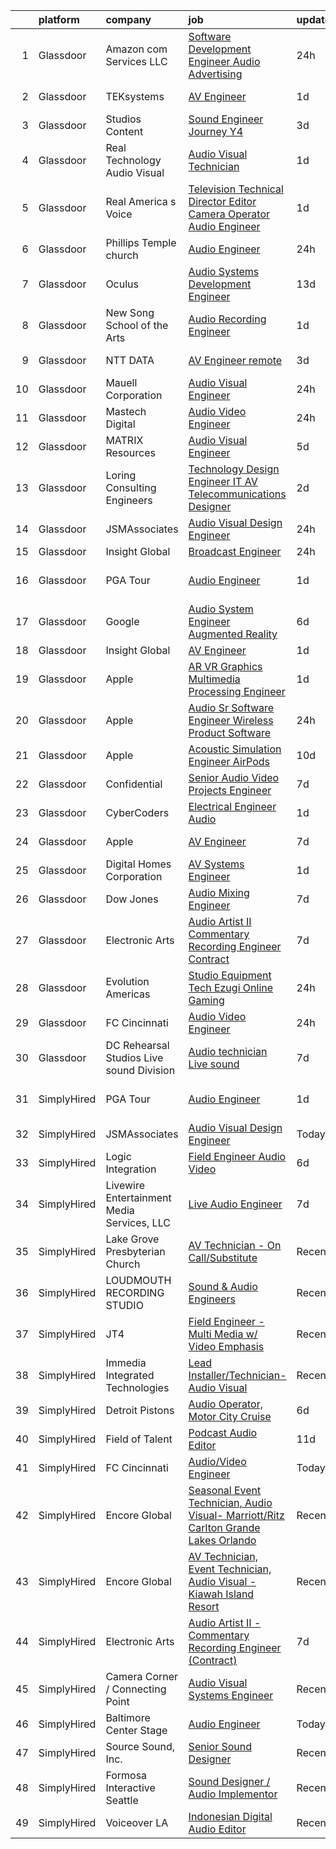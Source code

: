 

|    | platform    | company                                    | job                                                                                                                                                                                                                                                                                                                                                                                                                                                                                                                                                                                                                                                                                                                                                                                                                                                                                                                                                                                                                                                                                                                                                                                                                                                                                                                                                                                                                                                                                  | update_time   | location              |
|---:|:------------|:-------------------------------------------|:-------------------------------------------------------------------------------------------------------------------------------------------------------------------------------------------------------------------------------------------------------------------------------------------------------------------------------------------------------------------------------------------------------------------------------------------------------------------------------------------------------------------------------------------------------------------------------------------------------------------------------------------------------------------------------------------------------------------------------------------------------------------------------------------------------------------------------------------------------------------------------------------------------------------------------------------------------------------------------------------------------------------------------------------------------------------------------------------------------------------------------------------------------------------------------------------------------------------------------------------------------------------------------------------------------------------------------------------------------------------------------------------------------------------------------------------------------------------------------------|:--------------|:----------------------|
|  1 | Glassdoor   | Amazon com Services LLC                    | [Software Development Engineer  Audio Advertising](https://www.glassdoor.com/partner/jobListing.htm?pos=127&ao=1136043&s=58&guid=0000018382f2788299396fac8c2ce4a2&src=GD_JOB_AD&t=SR&vt=w&cs=1_a5cda56b&cb=1664349272564&jobListingId=1008164536961&jrtk=3-0-1ge1f4u5kma5i801-1ge1f4u6e2dh5000-eaa63756ba066261-)                                                                                                                                                                                                                                                                                                                                                                                                                                                                                                                                                                                                                                                                                                                                                                                                                                                                                                                                                                                                                                                                                                                                                                    | 24h           | Austin, TX            |
|  2 | Glassdoor   | TEKsystems                                 | [AV Engineer](https://www.glassdoor.com/partner/jobListing.htm?pos=117&ao=1110586&s=58&guid=0000018382f2788299396fac8c2ce4a2&src=GD_JOB_AD&t=SR&vt=w&cs=1_8a5ae90a&cb=1664349272563&jobListingId=1008162218384&cpc=F41FEAB56D215062&jrtk=3-0-1ge1f4u5kma5i801-1ge1f4u6e2dh5000-b0b3abe78d56f0a1--6NYlbfkN0AuKz8EBO1xHDEL7V2YF9xF3dC_I9B9i-Zw2Jh8clPMK3KTieKealHQKAGLCoX8auvlfenQPeyIcjyqjLoK4ulmGjyDRZGpAXCek_lO_ksIwlDrNucnyg7d8lYQ-nYjghjW-5wexPEtcKqYj6M0Zk6DGeOp6HrBeWZJCfZo1RXNOLaiEUui2mjAna_Za939MV9NArb8VO3QfZp5isJnvltHRvQKLmL9bJGjpIv2dC5NADTknYbOkNah2pQBst3Wqqv7f-5ayaAi9aqiXGncnE_-UvQ3H2cGNK5IVihRvYt6eXi9UUVPllvdKjyHZArGxnYKOF37mcyjTSfHuxUhj2uJsju3IiR9MSASkWmCmcaiK5M1P4b1xqywAsEuqc9aeuRWd7awg0u4cDkAXRDop3L-p6t3l-IWjhnX_ID1_ffvSu-2EntfdUzw6p5fegQUPeoDty074N8MbdmXTVnSEyDHLCvF7ODVToseoHzQEne6iNt8TN_EZkxQ4qmic-xmK1oSt1ZpTt8BN0g0KPyoCtupEFvn03xf2s1cLtJrHQd-JtPv1aO1zH7Ij0ED40G-zhCX2uddNn14I4EslCkkLXCM7N_50s2OFKPbvOauFz70bdKLVbOdq6fAA57EtOgaW714c94OltsW9o5bet1rS1zryGCMMKrl464Uc1eT6n-UANftaVYEu3AM6VgYVp7_IeV1BXSU8KixandH2qBVgZkPJ972EU7mkfvKd51pfhUXnzqXvocpr8s2K1JIOBmFl9ipNtQrHQBcuMhSovYrtNgoIn29AcfqY-VUdClVz1Ctr9HGsFO6YluvajpX6B1VLXREGbeW2hyidETwFAVo-ddyvPabyYexfu1hnRN0r1ZlONZmsrrG7rIRLHxyC3Y5bkOZakKIRgMyIiDNxPV_7t6QFHW0obxJq3nA2FK8OvywCg%3D%3D)                                                                                                                                                                                        | 1d            | Bentonville, AR       |
|  3 | Glassdoor   | Studios Content                            | [Sound Engineer   Journey Y4](https://www.glassdoor.com/partner/jobListing.htm?pos=130&ao=1136043&s=58&guid=0000018382f2788299396fac8c2ce4a2&src=GD_JOB_AD&t=SR&vt=w&cs=1_bc229d20&cb=1664349272564&jobListingId=1008159733508&jrtk=3-0-1ge1f4u5kma5i801-1ge1f4u6e2dh5000-5009102bb7921f77-)                                                                                                                                                                                                                                                                                                                                                                                                                                                                                                                                                                                                                                                                                                                                                                                                                                                                                                                                                                                                                                                                                                                                                                                         | 3d            | Los Angeles, CA       |
|  4 | Glassdoor   | Real Technology Audio Visual               | [Audio Visual Technician](https://www.glassdoor.com/partner/jobListing.htm?pos=113&ao=1110586&s=58&guid=0000018382f2788299396fac8c2ce4a2&src=GD_JOB_AD&t=SR&vt=w&ea=1&cs=1_07099c8c&cb=1664349272563&jobListingId=1008164304043&cpc=FAE5E775D180B2FB&jrtk=3-0-1ge1f4u5kma5i801-1ge1f4u6e2dh5000-6fad6f2d9681b8c7--6NYlbfkN0BjST63HO_cL36i96nGEPqUOT3HZ6k04roLRJ2IkY2Op8kgXwqFmx2bXveKJrcrEjlboi4tH0NyXyFFgVZB3hOmFME8ceiRTs_3tcCsWuXsKP_GQJ7asrii99U7qscqVM_BxaJcJQJUPq3mE-StRxPXM1gO8JyhfgguPQo0yfNqWYfFfBW4Rxwtgg7MFmJj30stTrcNCdFLS95luYQ3u4V5l7flZ7yL-m2tdtt7KPmQDdbxtJqthKCejcVE0rKqo9R5DKjPGOI4dPHiZGEzlSVJCH7tu-_8eeEJnqRSTgrhOLMwY9qXkxZue_ArjPXG1Q3waIqBmVccnCPdg9kXXumF_z0zNvDH4qP7rdyW_csDBol6jhioS7hQwnUFfyb4123QmhNFnl27Q0jwqaZ0Ojld_IgB5Y5XMhbzzlk_Zmx-b-zatrIHxV7jOFXuFgfNoHb7ptf_xYco3bXhHlXgD-F7ilFwpmh-8T0tFnwPzKlgqjfK5g77x9MPfPzKTcyScwuNblk-FWd0Aw%3D%3D)                                                                                                                                                                                                                                                                                                                                                                                                                                                                                                                                                                                                       | 1d            | Silver Spring, MD     |
|  5 | Glassdoor   | Real America s Voice                       | [Television Technical Director Editor Camera Operator Audio Engineer](https://www.glassdoor.com/partner/jobListing.htm?pos=110&ao=1110586&s=58&guid=0000018382f2788299396fac8c2ce4a2&src=GD_JOB_AD&t=SR&vt=w&ea=1&cs=1_e8fc4205&cb=1664349272563&jobListingId=1008163301921&cpc=FF950A86FEA5DF54&jrtk=3-0-1ge1f4u5kma5i801-1ge1f4u6e2dh5000-2d67305c0403577b--6NYlbfkN0DzaDHVbxJ-LJZej0v9fk4K-FwNocoxjQ_zxp68kPBvcqyzjXk4zrV-v9tYrqsElTeqUOY-990VvDAV1-bML0_Pw7dXvzHfu5b0jvc5WMF3P0ONOXRP_xFzPzAF0_LSUwNaeyzq-Z0VCymnouc2nIxoc5uAAQwv_p_5l6mwhhAI-OMLDgD3J5HMwSazyyIJ1mBDEy2fRAXsErbaKPG2_8WNivMfttyDQPsXFlonbFtwWkwLYDrsLnkdxAn_4WV77RZjrR183GmDQyRonkgZ84Jo0KwnFRyJgoWjhJdlIkU5Ye8HxFNVx90-Mj4lb7eS4kz3v9Ict8lg9DE1k3ob60fr2Y9_1T28O0awdAmlvcrjYVsVhUGnl6Z0uGjwmSMNJaHOli9kbAwdC6nLbzMEgzTrYoHTb5Tp37t9QNacoYtzjv--wbqLuq0dO1xt-AO7hrBT5BEtqaUBeg4t4IDcdu_qjsFgt8ETMxoQMKZFRBxAvkpooGcTqm-FSpNo2YrKfWG9o-oTK19cNEc05pxyUSKdlc7hI5Piog7jAoC4qpdNs2h3Hq3igcyFIT0fZjygmPr25zlVxoAUHw%3D%3D)                                                                                                                                                                                                                                                                                                                                                                                                                                                                                           | 1d            | Washington, DC        |
|  6 | Glassdoor   | Phillips Temple church                     | [Audio Engineer](https://www.glassdoor.com/partner/jobListing.htm?pos=104&ao=1110586&s=58&guid=0000018382f2788299396fac8c2ce4a2&src=GD_JOB_AD&t=SR&vt=w&ea=1&cs=1_5bc3c52c&cb=1664349272562&jobListingId=1008166724022&cpc=A0032DE20586B9BD&jrtk=3-0-1ge1f4u5kma5i801-1ge1f4u6e2dh5000-c03c9e0dd4b3b68e--6NYlbfkN0CO3DEfAY9A68AIVwcxeRGvQUfeLcLgbZIyCfLEHxv2SRUguGQXX01tJS5qZkPjEfCnqPxXBXmg2ofUI3uVvcvz0dGp9f8dVGkLt_yw23EaBWuVBDVmjWfwqFJ2qXrB6C5Sz58JmsFJ1pRK808ZHGnZXFjxhtu7kNJuNW-RyFXqp279u9XGwLOyQDrxqzbY2hCf6RBAtnLnVMtTwqObLgoe4VDMdxn6WJuHWOTGxDMe7Sk8V-gbNt4X7cDR1fFzMCfR1AChFrjm4EykgCMQfkRFHfDL52mOdSijG6u6AJRsUnrqiptFHr-phLYKcBwIig5KPPVGm_F_uzCUZJdb3XL_rZrc9zYbRFcfOjrWwAsXR5QA5Ylw7Tzr4jHmVXGF18YMwjV49ZGSebh-DFfDeY90eZ5QfsWbEWabHjkGI0YeyQv_Onk7KcHcRoUdnxFqktZW_N6oQnBndmncCbMliAX7LHwA8JziaNqo2ZMVVfkbjIM3WY8nDWDKVdX7S_VGoO4m6nCI9l0NZg%3D%3D)                                                                                                                                                                                                                                                                                                                                                                                                                                                                                                                                                                                                                | 24h           | Los Angeles, CA       |
|  7 | Glassdoor   | Oculus                                     | [Audio Systems Development Engineer](https://www.glassdoor.com/partner/jobListing.htm?pos=114&ao=1110586&s=58&guid=0000018382f2788299396fac8c2ce4a2&src=GD_JOB_AD&t=SR&vt=w&cs=1_617a9bf0&cb=1664349272563&jobListingId=1008139825650&cpc=5EFBB0462F9C6B7A&jrtk=3-0-1ge1f4u5kma5i801-1ge1f4u6e2dh5000-81c7c01d1ed9796a--6NYlbfkN0DYl4UJW4r1Vl7FEn6T9F-rD9lpC-0oMJVSiWjK_MGUd8e8cHXcpv6KPyjLHZEfqkU7D16wTQNzEVk4wG6XI9FAQyK5JkhJ2ERt5J6bqJI1UJM9RVHe6sJeBvvI02Fm7Y6TP1maoxtnNctsGXYfreZYmK9z-xOomguon396Im93PrYQAhqM4RnyF-ypzymJNdJV44ajtTslJNdNl-Vn5M2N8LWDcnGT9V_SMyOxgGhGfCdXyH7K_r1vee0Q8itHFQbo59wu-NV4rdWy4Te644CqsfQLHUsKiLrPFV2-Zm1VY8d9TPtP33wbg1AWbR39-n6cUUJiIVrugBFgSDb9BvUSkqNAWVFI0FkXh3onyyg2VbL3CzTmHuyEnDMkg2LfNkVWjSRd-VkkQLjZkbCXDIlNB6S66ZQzlj0F1JWPUIhYo8plpF0yEKCBYJv_VPwcLxkCaWCreYXw16d_0TyhohY0NHTAGwxUqD7n5c4i022HbsPfFeEDJXTqmZBgdfH_s0Ud91oupocn3vBSxjgUuTUIBG9PKlDj0LlVsfdpMZxweG6FC6DXU5n2wMlZZemA_XyHMiIDUDllqifM8N8R_ead8O-kYboZcmT3wy7MKurJJFnjltPIrttWma50Km6lv-Q8K96yzBW2OyNoLOj55utAWkB32t_G84xrVVDRJA4ti1XWkKOrBQVYTSn6DTIXyMG081TS4ekTC_C7X2rB8jA9j6H8nfI97oqSbiPxE8KhIEaFAm7oLE-KfPCBkGLs8XSWyIvbfutZqI6pGimlX0S4FRfvPiNvnfHVCBMuBkwVv5Yq1TA4uU_dxrgKT_BrwKnRszBQwnORXq3iL7YAcDkMzA-FHriLeeOGCzjDrkDi4l3y_lnfGasQHUmfq9rz-CUV0yjgLMFiA8Sh1N2yQjY-gdeKi5QLRCdZIwcl3s1oGL2_ZkDI9Sj4eMeGjUg04mS3C0snlGGwqxsczwgLYu5MKMsvGd6xmBhnb4_xAXdBZufNNzHyMBOcttK0aM58CoJeQttWuZyry-EDd4fqsmkW0ALQvJGVm4eaz-jCKnym90t4-P38fahI8p5JTje4wk4TnugPsb9xZA%3D%3D) | 13d           | Redmond, WA           |
|  8 | Glassdoor   | New Song School of the Arts                | [Audio Recording Engineer](https://www.glassdoor.com/partner/jobListing.htm?pos=123&ao=1136043&s=58&guid=0000018382f2788299396fac8c2ce4a2&src=GD_JOB_AD&t=SR&vt=w&ea=1&cs=1_020f4ac8&cb=1664349272564&jobListingId=1008162951940&jrtk=3-0-1ge1f4u5kma5i801-1ge1f4u6e2dh5000-749b2f2d781b048f-)                                                                                                                                                                                                                                                                                                                                                                                                                                                                                                                                                                                                                                                                                                                                                                                                                                                                                                                                                                                                                                                                                                                                                                                       | 1d            | Argyle, TX            |
|  9 | Glassdoor   | NTT DATA                                   | [AV Engineer  remote ](https://www.glassdoor.com/partner/jobListing.htm?pos=112&ao=1110586&s=58&guid=0000018382f2788299396fac8c2ce4a2&src=GD_JOB_AD&t=SR&vt=w&ea=1&cs=1_2b988452&cb=1664349272563&jobListingId=1008160143540&cpc=F4EED0218A761C36&jrtk=3-0-1ge1f4u5kma5i801-1ge1f4u6e2dh5000-85cc0fc0cb94a1ec--6NYlbfkN0DS5B6hYMvOegcHE98QLkTbjopye3yCAShDnYuFrYweB6mdkq3i97uJDztuDvCDwkhEFDYo3L4h5ADci063SLIuMZqUsAQMByQIyY4WsvaP3VHIfhTk54qkzVoFsU93UZZuiJOicI_z6DnDAegQECa6_ejLHkvk2r1U_nk6LbubJhRrbfusgg-xj2NS6K_qggqrhzluZXv1NbkyyAK6qGXLQhfth0q7aPO22wlXOo3z9yj_AUO8jof34V2ThoGYK6KG2BrxuWKjYBoT3NlHOx5R1C6CFc9VIl-qcKhEfB1V56eR90Po8uDcSDS0fNJEF3x7WySHUbYcEngICOwgTxCxbFcQ20so2De8p4B3KoZRjjsJg2kawb0vSK1RAE0QRALaSlqtvirWJZBTXczptngP3nIjYtMaVkk3QCTsahRsR-toTZlvzee072J0Cpfh8WPyYBIADQ8-t3u4q90p7M2aQlFXMZxe4c9QDM7I6-NmwtgD4eK6GSiI3o2jH7qsObVpHmixEHto5Kle6kysXJuQfioFukoBMq7B3odY3unD7tSUhoHzpDQj)                                                                                                                                                                                                                                                                                                                                                                                                                                                                                                                                                                      | 3d            | Pittsburgh, PA        |
| 10 | Glassdoor   | Mauell Corporation                         | [Audio Visual Engineer](https://www.glassdoor.com/partner/jobListing.htm?pos=102&ao=1110586&s=58&guid=0000018382f2788299396fac8c2ce4a2&src=GD_JOB_AD&t=SR&vt=w&ea=1&cs=1_400f1438&cb=1664349272561&jobListingId=1008165060715&cpc=8507CEB59E1C6AFB&jrtk=3-0-1ge1f4u5kma5i801-1ge1f4u6e2dh5000-ff12a6c9c8d532ec--6NYlbfkN0BxL-aBx2Ey5rgHb1m1PVePkAYmnkA-MmhK4OLhS9OlQSyvDjZOMY6ptNA4kzIDWbf0ztDAHvkk5rlagpbbpDA4j9Bq5-C3cRtBVxIj76aYNU7QR42Fo3BIQ19PLRrdpiGUVPrpS_PPyl8qC6BwpAmw24Xuu2NzVINcUwNA2OB6HvjUKef1N3RVNofUgUb7J2_bqTj7L2nz4v8ncQBQf8AtGCHLj6uQQmwVN6PNJ5vyZ9zTrogvEkiZIveUMXlmpBmg9cGLM2HefWyN35mLzPh3Af6v4uzJMrBEJ4dryN-HHYVgTocatBotk1s57iJud37U0PxhidGkot3a2zle8dkuEyMDmjndd0Z4hMBgqFnfisgf4AAayYSqeKjZUh53qlZHV0zGaPJeH1LH2_TnxM3N4iGtJ12AFWPABoBtY3IAKVbeNGmSWcGNTXcc3n0XdFkHVXwP58BmDSQKxDwD87J1Ae8DrjeWujLXwQlmqngX9rB_rIDxHtq9hniRceEYD0EFTbXFpAXEdg%3D%3D)                                                                                                                                                                                                                                                                                                                                                                                                                                                                                                                                                                                                         | 24h           | Remote                |
| 11 | Glassdoor   | Mastech Digital                            | [Audio Video Engineer](https://www.glassdoor.com/partner/jobListing.htm?pos=129&ao=1136043&s=58&guid=0000018382f2788299396fac8c2ce4a2&src=GD_JOB_AD&t=SR&vt=w&ea=1&cs=1_433721b0&cb=1664349272564&jobListingId=1008165151321&jrtk=3-0-1ge1f4u5kma5i801-1ge1f4u6e2dh5000-8b86e64e270f56f1-)                                                                                                                                                                                                                                                                                                                                                                                                                                                                                                                                                                                                                                                                                                                                                                                                                                                                                                                                                                                                                                                                                                                                                                                           | 24h           | Richardson, TX        |
| 12 | Glassdoor   | MATRIX Resources                           | [Audio Visual Engineer](https://www.glassdoor.com/partner/jobListing.htm?pos=120&ao=1110586&s=58&guid=0000018382f2788299396fac8c2ce4a2&src=GD_JOB_AD&t=SR&vt=w&ea=1&cs=1_3182cb12&cb=1664349272564&jobListingId=1008157376856&cpc=AC285F3A3ECA6BB0&jrtk=3-0-1ge1f4u5kma5i801-1ge1f4u6e2dh5000-c1eaffa31e782d7a--6NYlbfkN0De5ppvndiyxA0pMSLQzOe_j9Mra0KF_8EhxTxOKXtZIfhM20E97mGJJkld1Jz77JHz41E6FURbX-Fgbevr96Id7mh2HKTIO0zaTGVPuAEFpEg9j2E5JWZyJjcFjj_Kxt4QPvPIf_VcLRwR4SoyKDdeilQYFmwWLiCEULWYhIC4nWY7p0Ho5khWoEEuI5Qg_SAsySDU75LiupahkJuZJEcuDtfSs5SX9XAipPXS8gdt8YSjg0Q0w7dj_FrPvt4_MYYOjmL8XxYiNdt6W0WQukuw9i_c1j5fGYo1Zc24qx-hhQMVBubqwDzX3MtD96tObE1qgMtY8pO0GETBltV4pFXZrZw5CDs2W8MakvTajEl6Xq9DO-jveUnmRM4-Ft1ROtmGHzFKb5nCjjlUtqwLy1ymH1Zv8h0UzpX395qr1vCEFlS2HG9V4aobhXEQcTq7uhqn6pMt_FGUdGFLavrumX1AYxpt0aE7a2JHvMZCGi2ZoWgsQM5jmO5WqyXREuHJ54qGN5NWE4xF5g2uXJEc7Pb1UYcHNnb_RDaun1QlMn-6WQ%3D%3D)                                                                                                                                                                                                                                                                                                                                                                                                                                                                                                                                                                         | 5d            | Richardson, TX        |
| 13 | Glassdoor   | Loring Consulting Engineers                | [Technology Design Engineer  IT AV Telecommunications Designer ](https://www.glassdoor.com/partner/jobListing.htm?pos=111&ao=1110586&s=58&guid=0000018382f2788299396fac8c2ce4a2&src=GD_JOB_AD&t=SR&vt=w&ea=1&cs=1_d4f69478&cb=1664349272563&jobListingId=1008161391006&cpc=67D5E609A3B8C355&jrtk=3-0-1ge1f4u5kma5i801-1ge1f4u6e2dh5000-43cf1bad8ebd88aa--6NYlbfkN0BfmJfKd115MwGrR3SC6OYj0ww9-Zvqgfav0NwlGdZHHIimZXvXo8SeGTChTP2fRmjUFzR1iinzZqHsYUOkwEOeJ22hq7W4lQk6rrjQFEXG7m_HZyKNmgs4G6x5IoH9Sk5IV1utvQ96FwQjErNG2JE5UjBwrq-WwBFxvYuOPJ9WmUGXq34HstzWzWbwQQSzo9bOzeeGHafAiBnUV4ahIRYo_AHlBhdhxaFnUp0o3DMebsXDFMVeuGwDnKpwGJIeGWS99_xNKrMDrmhPg8SeMMhtvEQHKca5a6J1CtQ0Ib1SjzJdsTbj1LmpCcA7Zn7ytSrvAhrrkq4lbH8cYRiBCubV78Q_fboO1YzykEwEjg2TvzvRPKdHaHZvfvFOtbf4mdBrADqSB-7BURhLBSVnCstkwYc4Di4yDxYQRpXZK8cfmQUoOemROY511wKscI3DN3hBBL3PybF3sNS2WTvS4eVpYKuwlODfjeHMabZ8BCbXO3w-DlAorZndw5gitsIWWeYYS56Lz9sjIyf0HXBvIVle)                                                                                                                                                                                                                                                                                                                                                                                                                                                                                                                                                            | 2d            | New York, NY          |
| 14 | Glassdoor   | JSMAssociates                              | [Audio Visual Design Engineer](https://www.glassdoor.com/partner/jobListing.htm?pos=103&ao=1110586&s=58&guid=0000018382f2788299396fac8c2ce4a2&src=GD_JOB_AD&t=SR&vt=w&ea=1&cs=1_91c52d1b&cb=1664349272562&jobListingId=1008166252212&cpc=6EF74AC2F94C1840&jrtk=3-0-1ge1f4u5kma5i801-1ge1f4u6e2dh5000-86c40a16911d4f1e--6NYlbfkN0DeyJ4CP5CzwT7broxeUwKBt3co1QwKwWitRQqJu2WRZ_cVdmc-MMSgmVFvDfayVBoaFb5lmKa8RH6d0PrUWeGOJ6VeMfFqwFCXYUn3Hfp8SgFv5Q72948NTzBzDzgif2hJTe3GNnH7dDaU5ehMP5dn4UK54XR4O9Aji5xZY5_PvNdkdtSsxrBUsaxjiDDrDsVSaQuhB_RC7Cy74HORMMv_ufdzxfRqoFg6nwkwdluKral9eugkiRCJ0T-g--vLZt_D_4C308OJqIknqCZbmHvxBX_Nse4D4W8lMD0ijt3e9QEPUVITyIfQyLllgaUsgLc7Bxlr-3vsNFhtypS47atdcaA7gyuDnFjNK3ZtewvJr9ojlqHAdVE_d-XXgwYwaVRiVc3An23RFfO_h0gFrMMiMXOt9sekCFugJVNlhZ43ZOH2-8Db9U8ZAwUncXBN0F8gY2aM07VVJHHPyvvKoVDzn6sqsZiY68Nu7zfRY2gF4ND0b3kvAxtAN9zClbdXPJ8jYBhlBt2IAXSGuKKHzV6i)                                                                                                                                                                                                                                                                                                                                                                                                                                                                                                                                                                                              | 24h           | Remote                |
| 15 | Glassdoor   | Insight Global                             | [Broadcast Engineer](https://www.glassdoor.com/partner/jobListing.htm?pos=119&ao=1110586&s=58&guid=0000018382f2788299396fac8c2ce4a2&src=GD_JOB_AD&t=SR&vt=w&cs=1_29307c39&cb=1664349272564&jobListingId=1008165354683&cpc=F41FEAB56D215062&jrtk=3-0-1ge1f4u5kma5i801-1ge1f4u6e2dh5000-add2204e00f7e20e--6NYlbfkN0BKkHZu3wF05EeDimN_p6sYpKCMArvwa95YdH7UpkaBCqc7l59Erwqcixt931O1fe_j7OGiQ5UVlCbu9cdc1h3uWF1GO9Cuc_DcXaKDG58WTVPmgJt_Dgvi135GkrrAvwyE5VBvJn9yrGBvvJ3s-ZFFgd0lSgroZlup-thItSNS37TCJBsb3PZM3GDjkUxL4PNiqGzGU6MOsG38hO-2H6rnZyav3prRSj5aZJr3NtFqyTSrtrqOqylxK6Qu5wRD2zjBSLhn1HYIuKR0jTFebaqSnkvq0X3ebjbKM0Vg7ph1dAJXSZUo3A1DTY4NGrSC6YoaszBjI5xXHrdw60YpJxllO_V25mue1vQ6xBIjCsGxeBsK1lMC2Id8uf741OK4HxJq9nA3OmAaEgUOnxyQT3wuOfeCStZDQ1Kgj_Ut0d1Sz42H8DWDh6bAxa-jveLgq3wCaLNgSxECFNfuPby30IZLOl3m0EC6i4j35Hz9bvfIJNbe9Kh7NG8Q)                                                                                                                                                                                                                                                                                                                                                                                                                                                                                                                                                                                                                                             | 24h           | Bristol, CT           |
| 16 | Glassdoor   | PGA Tour                                   | [Audio Engineer](https://www.glassdoor.com/partner/jobListing.htm?pos=121&ao=1136043&s=58&guid=0000018382f2788299396fac8c2ce4a2&src=GD_JOB_AD&t=SR&vt=w&cs=1_09d02ec5&cb=1664349272564&jobListingId=1008163301195&jrtk=3-0-1ge1f4u5kma5i801-1ge1f4u6e2dh5000-52dca1eeb2ad3cf6-)                                                                                                                                                                                                                                                                                                                                                                                                                                                                                                                                                                                                                                                                                                                                                                                                                                                                                                                                                                                                                                                                                                                                                                                                      | 1d            | Saint Augustine, FL   |
| 17 | Glassdoor   | Google                                     | [Audio System Engineer  Augmented Reality](https://www.glassdoor.com/partner/jobListing.htm?pos=128&ao=1136043&s=58&guid=0000018382f2788299396fac8c2ce4a2&src=GD_JOB_AD&t=SR&vt=w&cs=1_58b33470&cb=1664349272564&jobListingId=1008153993994&jrtk=3-0-1ge1f4u5kma5i801-1ge1f4u6e2dh5000-57bc341b2eb6ce29-)                                                                                                                                                                                                                                                                                                                                                                                                                                                                                                                                                                                                                                                                                                                                                                                                                                                                                                                                                                                                                                                                                                                                                                            | 6d            | Mountain View, CA     |
| 18 | Glassdoor   | Insight Global                             | [AV Engineer](https://www.glassdoor.com/partner/jobListing.htm?pos=116&ao=1110586&s=58&guid=0000018382f2788299396fac8c2ce4a2&src=GD_JOB_AD&t=SR&vt=w&cs=1_341559e6&cb=1664349272563&jobListingId=1008163323366&cpc=F41FEAB56D215062&jrtk=3-0-1ge1f4u5kma5i801-1ge1f4u6e2dh5000-459ba30e62789a7b--6NYlbfkN0BKkHZu3wF05EeDimN_p6sYpKCMArvwa95YdH7UpkaBCqc7l59Erwqcej51OTd8L8NZyBL3g-0vWMnfkMTykCk4ijkgOoVSbzn-0LxDsjPjYnqwMzx177LAn1C7ujVsZ9HcMzRbN7Wn2PrZR64LQCe3IwlFTLRnj5mAha0ecI4579ckd-6JtZjR3mgSVhVm-0J42wzgpp1OtqtUHb1SwMHl1YNeO_a7ywU1uwLaAV_Au64E2tGG5eso0nHWBB9DGl4U2Dn5PmVVtdJIX-Lq4c0UHMY-PumLzO6mV__j6XmgyMGVbbaGAfk7Hk_kQOWPlIt5cQx_aeYK9oxHwl468Zpk9j8Cv1wqxPhih31huxq8J6NMB-gAmZsiPMxB_fQkUEkNY2xec8WCN-NcBi0PpZsSXmf2AWkGfXwKwF49bzjvoa-5K8eisAsBubHMhTJWmHIVdAmG0FlN-FuhzwBR9ADsafd8HwiGWtZqdeiG1V5c9QMuDTtbkqbl)                                                                                                                                                                                                                                                                                                                                                                                                                                                                                                                                                                                                                                                    | 1d            | Houston, TX           |
| 19 | Glassdoor   | Apple                                      | [AR VR Graphics Multimedia Processing Engineer](https://www.glassdoor.com/partner/jobListing.htm?pos=106&ao=1110586&s=58&guid=0000018382f2788299396fac8c2ce4a2&src=GD_JOB_AD&t=SR&vt=w&cs=1_2986e218&cb=1664349272562&jobListingId=1008162438641&cpc=C4A69CCDBB3B9599&jrtk=3-0-1ge1f4u5kma5i801-1ge1f4u6e2dh5000-e2466d5ed136c669--6NYlbfkN0BvKrLyj5gPmtZO9T8euul8TCxuuKNOtzRJOomxnwSEodTz2Bc-sPZlADHp0xxmf8UfeVqCPVIUO3RSs_mN6BhxbEsCq2V23LosBu2yvHYw2y0Piyz8VULWaQyo7abGRlvTH_yWXVJ4Wdqw_u0L2TEdczaJvFwC7DwCjG7-WeJ0CJC0jVppF5c1IeRzW6daY9Z_Smbgw0K-tcenAM-mXprDgg3bns7HeTZRGalPJMkwmCubkoWsH4eVE45enrtB9WFHVI8v2DjS7ktEVV73Hm8HoMkkY7SjuBpETsrxtAd62C73tQmsPbxlpW70FMEl8pcLNiOcroZ2Oc3nUkhNiXqueyV0XF9mz78PYMegpmbdhgj0jTzhnejemktsTU5B4zuR82K0UVkP0ABdrkr2OG1CA9drMpSZOwpIc1GTJdK_HDr4eFK7zK_0s9WgmPcKbVjHVY_7UrAOYlgvBO62gINejJzz6OZ4XLXYkhlbQ4XtFZZFBcgrND8C5Mu0Knb0fU0fpdryR3LVmof5Q69iIFBFYNNJwcTBwzc8tDhz9onwN9HuzQhSgoTprOiHGOY3gPiAkntP4vJ7ihJXGjcs540w55RQkoHsRw02pppmidPR2_K8rojbRZfM-touB8rYFFbPq-cqueWIL1rggdU8sgcLjnFfllzGawBLXJzNxR13fX5cv069-KN6VDEOo_P4ZctpdMVtqCt9IVgQpEeE7OZi2W3-sKJ6-1H9KSxh9ufo46Jhf7l4JwxE4ekl58Acd8pjlkWc7H7VTIzZXzEGFc7gDC2M_IgjJdTUaftzCBm28iXE5KZUh8MFRzgrJgOpH_RWnHJnS66oolNO956yf1sEBDJtOiFlbqUeug_AS6jHY4ntyIDmF_BDnTuoK6bu2FuKH9kwoQPy82E9a7xgvUVpz0NCyR2s5Iln94mBOtDHK6jZxa5NNaCd_k0scYHT-UTY_075x6afP8Z7HEWTeBkCozr8vtNmTxHMw6FU4MgzpA%3D%3D)                                                                                      | 1d            | Austin, TX            |
| 20 | Glassdoor   | Apple                                      | [Audio Sr  Software Engineer  Wireless Product Software](https://www.glassdoor.com/partner/jobListing.htm?pos=107&ao=1110586&s=58&guid=0000018382f2788299396fac8c2ce4a2&src=GD_JOB_AD&t=SR&vt=w&cs=1_f4d5b30f&cb=1664349272562&jobListingId=1008164708840&cpc=F41FEAB56D215062&jrtk=3-0-1ge1f4u5kma5i801-1ge1f4u6e2dh5000-82a44cb6589f54c5--6NYlbfkN0BvKrLyj5gPmtZO9T8euul8TCxuuKNOtzRJOomxnwSEodTz2Bc-sPZlC5mDe-NOaJgbp8BGYV7wLmFLJ2M9HawgxXH9tOWKCgKqizMXz3h9_iiK4ZOD7BugYkxx0tgSd28gj4gLzdwyJxYAG-Hp-m4Cmj5kML-hX6ZtqEaStGSOPbMiAUiLYxBIQU0d_sMaynDGZhJsVrKeebQfqUdumIK0aOqL-dfQFICJqpoSMTYwZBZ5r11jKNzh2FP39OIrZ9e0DyyToHoq3IBzmj_SMx1D7C5vC4fo5aS7MzRMt0y5guZLiB1j0fv3iTTHxg-muOMCzghIM7VV3h4FbY3NDeIHekJXNn3wN1pA5m51Eg0hq5US9o7QNOhSOWp5SuyW3z2cy8OwocOxnvkK_wXpPbIYpc-0Tmd0PRTQgJJ1X0kTC35JcBY9lMWD_7YErfNxbEmzPcoYmU6J_zyS8UNMqLVGguK3oJ8XJlsF5c70oUMz5xfXFEW7CjQveW0u4cK6YuM-LB7V8zljGkHIBTECLsf6ptXK9yOwhy63Y65Hg0LhLHa_a3aTbRZk9NBX1smdx4_hHVmM34e8TnBpsnBPVYhG8nFnW88EfcOshHiVKPRp6jMKj2ZmzrKQjRLNeEhX1FYjDOgT2E0C0RPFE4hhY15WrrYQmlYrUaVFg7e8d-VJqfE4UpnFegkwAG9xNGvPZtpWG4C2nmGykpTcUIwO8FobXK_KddM9DqA2ITVnKDR5qzURDc6JbHfX-laEplIhYXg_NTPMsjO5F2zArpIJAQAQKX9Zw_UkCrZGBp4gJVpuWs-1xGREgxzMEfD8YuPuqy5-34rYLsP_8EI8Ag8x8ESZngVGM3JszaeG-P-ND486AW9aE7wRhNcfPqCI3QrnQrGjgKS5E3GBzGSgHgo98yfmyC5kwPcT2Spmj8inlc0MEl2H0Jw6BEnL4OsQYqqfNsBVSV2TomhY15eWuGs7giwxlmxB55vSfI6ltUC-rMDu4ZXGdbYix9TP)                                                                         | 24h           | San Diego, CA         |
| 21 | Glassdoor   | Apple                                      | [Acoustic Simulation Engineer   AirPods](https://www.glassdoor.com/partner/jobListing.htm?pos=108&ao=1110586&s=58&guid=0000018382f2788299396fac8c2ce4a2&src=GD_JOB_AD&t=SR&vt=w&cs=1_f5bd246b&cb=1664349272562&jobListingId=1008146626449&cpc=C4A69CCDBB3B9599&jrtk=3-0-1ge1f4u5kma5i801-1ge1f4u6e2dh5000-ee21dd005390593b--6NYlbfkN0BvKrLyj5gPmtZO9T8euul8TCxuuKNOtzRJOomxnwSEodTz2Bc-sPZlPHrT5BCwu4Q-7dy9UsDbflfsSYyZ20UtBldsxZuRktsIMFqtwJnGPnRylWlaQ7uQv0HuRDulNs_Na0zu9qPy2zr8V2Yj7Dh-bWhA0EFhaVoGDu_4ArxRFTH39zE7oeCW5-sfGzVNgceWuD2NxC1xywleDVnIUKyqIngSvF-slK8kD6e1hvcnLt1n6diaaQQzNtzh5yQ3rZAiYNa_E1DXW6MgJnBODUWy7e8fcWM-k9bbvE78V8ynMj91b6j7x3ye7WMZdUsRoZ-mtD8VOSRlG8-2R59Glk6HBYH9cL5VR1vNliRw-mC_6zwy8dcYjrmajoQeZCUhUEwCaKQPrJ8q29LAcafXBQ_W3wVZOp1dDflznCirWPzYahquZun9VbPAPwKqD5BRFa43eBLkTYk7RFyrojHwJks9RaQNZrjAZ8OvdHccV8qB_YkyyJ92x8lyIFYhXYNjQA0WbPxf9AmruHJapeb_8a2JQvKbxl8dxBkw1Ly74nrIx-3kFUoJN2ZX2ktD_XCK95xej3x9VHwk-fFZbrhgH5HUmGLzMig5enhU4_qcCi0K2oJG8QMEieJ6S490CveOtDaQ3FJc-g5shu93iI2BEfNUB0PVb5gbA5pD0UCULCcqhLJ6b3WPvxmEX_b81ykArzL6kIutY4NuvKSgP-wSR178qxX1m9-O2Lkll4E20hRnoMCSy1p-NWEdyCJQTbFr9hLCThvf2X8rgBPCF3zHB0pPGywxducXCyCxDrt3LE4Xj_eQhO-CkW5IywqBEKvRT_fPjrSoTdg3fS0_mXyPgephf47CRAl8fuQAMiRklASIcsJPfQbjSh9JPZDiiQVTcmpAiZ7seJOYHqaU6RuXvH-iAvsuVgNyA67-ERZkQUyhYladLgtD3iYWsQM5Rpz260bm3lghqF0t0b65iufXKvbHOb0A5VK_trk1Ded5i4ev-g%3D%3D)                                                                                             | 10d           | Boulder, CO           |
| 22 | Glassdoor   | Confidential                               | [Senior Audio Video Projects Engineer](https://www.glassdoor.com/partner/jobListing.htm?pos=122&ao=1110586&s=58&guid=0000018382f2788299396fac8c2ce4a2&src=GD_JOB_AD&t=SR&vt=w&cs=1_5649a8c2&cb=1664349272564&jobListingId=1008151823839&cpc=FAE5E775D180B2FB&jrtk=3-0-1ge1f4u5kma5i801-1ge1f4u6e2dh5000-6d32d554708182e0--6NYlbfkN0D0ff9e8Lfwlpl5zGbQmpn59AL71QmFd7VKOAnfyjZzp5sdngV8WPgYe0dov1m7Y2l_QCoOBc4NgzTf4Q_ZV_gsubBDH_nsg94mnLDSlpH_bwyK8v27Rmj9XR2JzAk2lOljsFOkqmcIU1dUQvb_OA4zawfCRxIoufAXTBMYnlOyDEpNfCmV8aIi1tU7jaQgqxiGq8p2PbbqP7TIhibf9_sq3gUwRHrxH8K6sSFxIEMnr8OGYFB6bz9JzuEJVb_mvzQYgNz86MyeKSqojQvHPyi6yOOMlu4rx-a2kzFc4Ft8E088o9fFHBQUfSPHLkdLpA79UQpULNzSbrEmBRIliOFyumT38WBkS7WrYVleH0kzxKliIBix9kbQ-5UXRy2jRVpILIRIO0UCkWlKMsQp4dPaWZ2BCOmbXugOXVanP1rtYE0cVlFXaQF98wyfEjWHZTt2dXd4Uqn7WXLBv-COkhORoIFf1H4Prk0%3D)                                                                                                                                                                                                                                                                                                                                                                                                                                                                                                                                                                                                                                             | 7d            | New York, NY          |
| 23 | Glassdoor   | CyberCoders                                | [Electrical Engineer   Audio](https://www.glassdoor.com/partner/jobListing.htm?pos=118&ao=1110586&s=58&guid=0000018382f2788299396fac8c2ce4a2&src=GD_JOB_AD&t=SR&vt=w&ea=1&cs=1_0a840002&cb=1664349272564&jobListingId=1008162436225&cpc=334ABAF5D42DC775&jrtk=3-0-1ge1f4u5kma5i801-1ge1f4u6e2dh5000-a33b85a6d9775a1f--6NYlbfkN0CpFJQzrgRR8WqXWK1qKKEqALWJw739KlKqr2H-MSI4eoBlI4EFrmor2FYZMP3muM12lCi1zlp7-F3XZEZ2ldkhnRewevoNqinHF4o15Tlu-g2TkfDLbLpTBk-HaTH3rkaP5wNLuMfpSt4s9rw4F-J8Qj8SKrtLYkOCG4ph2Pw0yG2MZ7eX7StbrEjFOxU94O0Rs9m7FpTFa8azzDOQT3V-2Y2gnJyzsxnpURCt6o2WRztfvoJAXJz4cCzxJw2o7tyxkIpEhNBbzqS13Vr1lI7U2KT0a4pzFrNT6jJxHXLCIxv3Cty2XVliS01PUjQKjMaIc7k5-hELMcJVeeFwQy7Tnk7DVzQFpsvs1v8r3HX7R4MIiOObMgA2Mj7jnZifzGrVIe8UffGS49eAslMXkVAG05O3LJ2bu9F_rtzH2HqF5TMisJ_0dZBZRvLINmzKGUP9vCpzHFYYKIcmenCXK02mxp0RhkAH2PO1eg4yFKhLr54fkLCCuQB6gXhRTo6lwXcp51juoOEkZJis-WZAZR33sEbKgtdqH3GJpo73vhNlN6VGeP6IsLMEv6t6FosJBHMxLgMOisy3xvc5XiOiQ8MQf_wKujpxL43ild1BhE21_FXtewme4FVtw7r0GIKJ74EF__8YhYzUAO-o5Fvj9z7WxHvafuwj3To4E5TdiEhvk8_CO9GAFatHnus9yFjyF3-Ii1LQZ4FwiuV7zlOPQxATjMGRxkK4C7ojZSEQREusACjlpGDvuIiRGTdZdE1EfjkSOAN1A1J2KhOxcXo2grL8LVSIa_wVppmvIgfY4iJgZHyw3fjL3CTxh1inNU-9nAJpmDPZiDdrgmOqtPRz4qoBBj-4CGuU2YL9rU0EQz2wYjyH6pvRaQ8v6qdU-dKUmkUTcyzgUnGHrwQ0UJLYXEBUvY83LPzPorCLkXl_b4jr6Ugdrzmh6OBCRQr9fmotMyXAx-SmVo0jowbySBxiAecm7G8h4bF17GOY1KPIT7cczA%3D%3D)                                                                                                   | 1d            | Mountlake Terrace, WA |
| 24 | Glassdoor   | Apple                                      | [AV Engineer](https://www.glassdoor.com/partner/jobListing.htm?pos=109&ao=1110586&s=58&guid=0000018382f2788299396fac8c2ce4a2&src=GD_JOB_AD&t=SR&vt=w&cs=1_cf1cb1e0&cb=1664349272562&jobListingId=1008151546415&cpc=2CAED5C921A5F994&jrtk=3-0-1ge1f4u5kma5i801-1ge1f4u6e2dh5000-1ae8d32aa0dc7b3d--6NYlbfkN0BvKrLyj5gPmtZO9T8euul8TCxuuKNOtzRJOomxnwSEodTz2Bc-sPZlC5mDe-NOaJhogMSVwCAU7Ca3q7m0vurWF9eTNuuVc0LBq9cKkNSNQ_cIVhf-TiIMgDl7z0dwYJZNSx_wwA1P51k91FtO2ln9t-1e9aawFZsA5UmghRnf5gJ6zLv6OPAvD6srv4aTmIDN8TVutZFi7TVDQtcS-tZ4v1vXGlYcU1ozKgBcvrHvUGMwfFz3efWs0Ti1QsgqWU3siZ03hq6U0PVRVMom2VWkDtB2bqhMXnwMSdn0GiOTxU6kWVuo3gLc35pqzNB1hF7rRpDBcyGeAeAFPt6d7sUvvpEfu5cCi1PUl03CU824OwSb1hBK2emaNVegxrVKK2M-txZMCzY6ElltQvrGShKX4OSUwFUTojxMP2TcOFGWc0mJakh40dpvWMjfF8KqBb-ivX4RX59CUEKe7I1Jv6l8iZCnfKLhee8H-SoZ7r4qmEwBaWwTkjaH5BT4AktF5aN_90zHYQMpSC8XYlDlkiZnoWHQq0McuLpV8GTj90gN7iFUlyP-8SddT5QAPylES3xNX22yrVq1uOqBknz1eRAtGcNpbakFtZVvhFUeWMVqeBso4oJfEuVLSs6Haihy6xTzGjn2NA_i4j7J0ABiF6nnRM2nQSmGehw_FswG6dOIpQn_SXUasjFbY6tfw2ihwXVYNIkX4Qq_BADjjnk3Wf0JIwM4XWJuKkeguBkcJ9JOQjsMyL5N8N3irj5ZX-zBpZUfMt2400sN8w8nHK1LhRdGtvz1jqpi1T_GOkbX6SpuxE7-QyEUYHraBWE-sqUpdu1lAiGeVPvlquqaqHXNpneIvY-xTJOTNibo2phtWpy0mx-UMop48k9OPY4FbZcDLIWo1ZEAZzzO0focD05OxfUNsEQgW_xtL6LbTXK469HPSgOMzERZhCMG)                                                                                                                                                                                    | 7d            | San Diego, CA         |
| 25 | Glassdoor   | Digital Homes Corporation                  | [AV Systems Engineer](https://www.glassdoor.com/partner/jobListing.htm?pos=101&ao=1110586&s=58&guid=0000018382f2788299396fac8c2ce4a2&src=GD_JOB_AD&t=SR&vt=w&ea=1&cs=1_8f8eb19c&cb=1664349272561&jobListingId=1008162590412&cpc=2CAA794C6C8251AB&jrtk=3-0-1ge1f4u5kma5i801-1ge1f4u6e2dh5000-dd33118c46cd8a2c--6NYlbfkN0AxetzCqjAx7giL8wtH8vjo3-WE80ZJK_JHTjgi4LoqDonwJsImafvKN1nEjo7LBsHfClr4av-Z3DCwpH-FKJoXthJtochoYxy4n7Ounqx5gOGpiGxzFxxptqBxpzcWtylZMPdRgi4JiW1PFyiW8ViKxMtUko4qY8xdui_qoREVGx-86Q4OewSXl1ibGCqrQ3QHhQd8et5ps-4WHT3dboAU1XVMLDowxiv3Jwap90-75m0QS7MAzfO7FkcwWYV6TUdtjPJyMMWn4CvpuvdVOql3spZFdArHaN0MhXkEnu-9LE5v115_Mqu5JWZ0-zx5JvbNReVvkBjQIN1EzLZxfoK5fzs1fjblJyGIILSAU03cej_5LFXXrEUjY9GwSabWl7P-CTXWmA-zdE2IDxbSHHwu5MCXkxlHn8TMJHfRGNZEIaf2sQ7toicauwIqbtOydoSu2gnsFby8O51D1plEShSfRulZGMuEWsAqPsgyXAxBLOUwnnKDR_R0aR6UckrW6Nh42LD6Tz4vNQ%3D%3D)                                                                                                                                                                                                                                                                                                                                                                                                                                                                                                                                                                                                           | 1d            | Sarasota, FL          |
| 26 | Glassdoor   | Dow Jones                                  | [Audio Mixing Engineer](https://www.glassdoor.com/partner/jobListing.htm?pos=126&ao=1136043&s=58&guid=0000018382f2788299396fac8c2ce4a2&src=GD_JOB_AD&t=SR&vt=w&cs=1_eea7c631&cb=1664349272564&jobListingId=1008151967300&jrtk=3-0-1ge1f4u5kma5i801-1ge1f4u6e2dh5000-633f77dde0e519ba-)                                                                                                                                                                                                                                                                                                                                                                                                                                                                                                                                                                                                                                                                                                                                                                                                                                                                                                                                                                                                                                                                                                                                                                                               | 7d            | New York, NY          |
| 27 | Glassdoor   | Electronic Arts                            | [Audio Artist II   Commentary Recording Engineer  Contract ](https://www.glassdoor.com/partner/jobListing.htm?pos=125&ao=1136043&s=58&guid=0000018382f2788299396fac8c2ce4a2&src=GD_JOB_AD&t=SR&vt=w&cs=1_604b419a&cb=1664349272564&jobListingId=1008151770801&jrtk=3-0-1ge1f4u5kma5i801-1ge1f4u6e2dh5000-015c7e198e835cb0-)                                                                                                                                                                                                                                                                                                                                                                                                                                                                                                                                                                                                                                                                                                                                                                                                                                                                                                                                                                                                                                                                                                                                                          | 7d            | Orlando, FL           |
| 28 | Glassdoor   | Evolution Americas                         | [Studio Equipment Tech   Ezugi  Online Gaming ](https://www.glassdoor.com/partner/jobListing.htm?pos=115&ao=1110586&s=58&guid=0000018382f2788299396fac8c2ce4a2&src=GD_JOB_AD&t=SR&vt=w&cs=1_2d820341&cb=1664349272563&jobListingId=1008166896397&cpc=FA84DF7EA1EC2398&jrtk=3-0-1ge1f4u5kma5i801-1ge1f4u6e2dh5000-ccdc53c57d58d463--6NYlbfkN0CDzY5O6uccXRXWu_WX2mUMvcRfHEMtu2IpX-_GKz3K2H3NAn9OmxlWVNhG5DxqLKvJxeh0aEkgiHNdeNOFDGrcM30VRu75hLrjRr35hfIyxrGTwKdXijgvSHCDSB-M5FWvQ3ARxRb4hRpX2cy3wUhFDljLAeUc-FlY13QdaIs2Sc6qv6oA_Jj4GICxrgipS_pxpDRc_mY8IVrIhjIH4AxalSnMoMa-zA_S3H0aNocxnUGFEHmfoNcpM-y7h5JSeBRiPzUOlZH5h8PNe2v47OkxPs8SS3cmrQ-Pbx2DS5XVrQxJU0gIzc7oVms6RCZ_6JILn8f9Ly2vTraXwZBcCWol2YNlDPQSmtapKTwuZ1q8K52DCpBwqzxv1cduRVsrixzQdhFIt_8O50bOEIlZJzAGNACYZJMlx2NGP7FtO8BfiMCfLpfaLmsQt4gEqypFfwYdnSE7KRak1xNiLTnyQ9tz_CKah4IE1u5Qzl9GnWkjI70RSErUYVChPo29ToQfytcWUEV-odWAYWQvTF31vIaWOsaAUFtgPbg25FfxKV26n6I_84Gy5hg9fBDRuh0VdMY%3D)                                                                                                                                                                                                                                                                                                                                                                                                                                                                                                                                    | 24h           | Atlantic City, NJ     |
| 29 | Glassdoor   | FC Cincinnati                              | [Audio Video Engineer](https://www.glassdoor.com/partner/jobListing.htm?pos=124&ao=1136043&s=58&guid=0000018382f2788299396fac8c2ce4a2&src=GD_JOB_AD&t=SR&vt=w&cs=1_3032d0ef&cb=1664349272564&jobListingId=1008165871215&jrtk=3-0-1ge1f4u5kma5i801-1ge1f4u6e2dh5000-91235e121c2ce7f9-)                                                                                                                                                                                                                                                                                                                                                                                                                                                                                                                                                                                                                                                                                                                                                                                                                                                                                                                                                                                                                                                                                                                                                                                                | 24h           | Cincinnati, OH        |
| 30 | Glassdoor   | DC Rehearsal Studios Live sound Division   | [Audio technician  Live sound](https://www.glassdoor.com/partner/jobListing.htm?pos=105&ao=1110586&s=58&guid=0000018382f2788299396fac8c2ce4a2&src=GD_JOB_AD&t=SR&vt=w&ea=1&cs=1_4e49a3c6&cb=1664349272562&jobListingId=1008151056623&cpc=F929909D2225707A&jrtk=3-0-1ge1f4u5kma5i801-1ge1f4u6e2dh5000-52c013b067ba4335--6NYlbfkN0C2ruSLbldHgJRxGqX58M4ekFWuaOJ1Xy3nZgzYPyc2K8SsvUP-IilMWll0QRThuf1l3bTAInsJAgtZQ_IRoCB_TTVlo6bDuZrwVAiX7geS1pO8I2GgiWm8azDTYdF7XjIE2wFLoWuP-VHz4meba2BeoK7TlUjfCoOicnvinMlZf7kTRLNd319vuMYr4x9AhCW7uh6cHmu2SBL578uCJGb0SgYyh1YtpdrkqUVFXI-GJ3UQo4hbR7caZWkbdq4syIDDutVuwUzTVBLVVX-doPfQezI2a3VHtR8JMBfzFAOvtkFVUORiW0ylaNk-gGCgvlqSXfEe82sfcCxeD7T8caAN2-bwA1yx_d5c9XLhwp_CEoAHeiOKrOmfJ_P0N701BHj9-OZm_oJMpHQS1O2pgFwkz4mqR47DklKQFM-SHkI0y-B4lQF3vuCnHzXTjAmIaBv3eKg7h7Pan9iuHwcgGXNXx7xFqE0FjYTLBsIysRFdUXr6bHKupXpNQ7FCwogPIH7-VWSAsijrhP5vi_24_sl3)                                                                                                                                                                                                                                                                                                                                                                                                                                                                                                                                                                                              | 7d            | West Palm Beach, FL   |
| 31 | SimplyHired | PGA Tour                                   | [Audio Engineer](https://www.simplyhired.com/job/y87wDl6A40mVHp7ncaqcnuLSy4FmTqRVR1pb5mMqNF0FtHlKPH31Fg?q=audio+engineer)                                                                                                                                                                                                                                                                                                                                                                                                                                                                                                                                                                                                                                                                                                                                                                                                                                                                                                                                                                                                                                                                                                                                                                                                                                                                                                                                                            | 1d            | Saint Augustine, FL   |
| 32 | SimplyHired | JSMAssociates                              | [Audio Visual Design Engineer](https://www.simplyhired.com/job/ecm0MiLHO-7pTpgSHFplBG98BWwnReM0bN-ZS4O9iSo6FFZSyr89RQ?q=audio+engineer)                                                                                                                                                                                                                                                                                                                                                                                                                                                                                                                                                                                                                                                                                                                                                                                                                                                                                                                                                                                                                                                                                                                                                                                                                                                                                                                                              | Today         | Remote                |
| 33 | SimplyHired | Logic Integration                          | [Field Engineer Audio Video](https://www.simplyhired.com/job/LBDS2_eTqrecH_S8KZlMYH0eCo0XsCowoVf1oRurtYRUebTNxJvPvA?q=audio+engineer)                                                                                                                                                                                                                                                                                                                                                                                                                                                                                                                                                                                                                                                                                                                                                                                                                                                                                                                                                                                                                                                                                                                                                                                                                                                                                                                                                | 6d            | Lone Tree, CO         |
| 34 | SimplyHired | Livewire Entertainment Media Services, LLC | [Live Audio Engineer](https://www.simplyhired.com/job/pX83mrj6U7dpBLiTHTnpjeGVJL3nlK-A68M369gKv8n26YyD4fod6w?q=audio+engineer)                                                                                                                                                                                                                                                                                                                                                                                                                                                                                                                                                                                                                                                                                                                                                                                                                                                                                                                                                                                                                                                                                                                                                                                                                                                                                                                                                       | 7d            | Fargo, ND             |
| 35 | SimplyHired | Lake Grove Presbyterian Church             | [AV Technician - On Call/Substitute](https://www.simplyhired.com/job/tb9Lp_96v5nuqnhe0ZYtbeKN6hRlb-jVRHz1dLdsFAKeVM_Axvfv9Q?q=audio+engineer)                                                                                                                                                                                                                                                                                                                                                                                                                                                                                                                                                                                                                                                                                                                                                                                                                                                                                                                                                                                                                                                                                                                                                                                                                                                                                                                                        | Recently      | Lake Oswego, OR       |
| 36 | SimplyHired | LOUDMOUTH RECORDING STUDIO                 | [Sound & Audio Engineers](https://www.simplyhired.com/job/ze1Pd7_AcZQU8z59VnKQsUApoIH2a7T6wVDpVkJpDCx-_eWAFFlFRg?q=audio+engineer)                                                                                                                                                                                                                                                                                                                                                                                                                                                                                                                                                                                                                                                                                                                                                                                                                                                                                                                                                                                                                                                                                                                                                                                                                                                                                                                                                   | Recently      | Toledo, OH            |
| 37 | SimplyHired | JT4                                        | [Field Engineer - Multi Media w/ Video Emphasis](https://www.simplyhired.com/job/nIETCm0jPbtpACQ0RX0adI_X95MoWuTKUO8r1do-dzp6JwYJP3ys2w?q=audio+engineer)                                                                                                                                                                                                                                                                                                                                                                                                                                                                                                                                                                                                                                                                                                                                                                                                                                                                                                                                                                                                                                                                                                                                                                                                                                                                                                                            | Recently      | Salt Lake City, UT    |
| 38 | SimplyHired | Immedia Integrated Technologies            | [Lead Installer/Technician-Audio Visual](https://www.simplyhired.com/job/IL_TH2SXPlz2tOw2DDE_I22xSpEewZlkJne33ZaAXd-CmCI5oTmI_A?q=audio+engineer)                                                                                                                                                                                                                                                                                                                                                                                                                                                                                                                                                                                                                                                                                                                                                                                                                                                                                                                                                                                                                                                                                                                                                                                                                                                                                                                                    | Recently      | Scottsdale, AZ        |
| 39 | SimplyHired | Detroit Pistons                            | [Audio Operator, Motor City Cruise](https://www.simplyhired.com/job/JNaqZimY8JfpseDwrcC3mvCNT0mhC1KvLyOJTEwq2OhZpnqd-pv6Ew?q=audio+engineer)                                                                                                                                                                                                                                                                                                                                                                                                                                                                                                                                                                                                                                                                                                                                                                                                                                                                                                                                                                                                                                                                                                                                                                                                                                                                                                                                         | 6d            | Detroit, MI           |
| 40 | SimplyHired | Field of Talent                            | [Podcast Audio Editor](https://www.simplyhired.com/job/tZmM1yZsblbz1whXCOQw_5m99t6oThiRw6Y-NgVWvAPubPmWZUyYww?q=audio+engineer)                                                                                                                                                                                                                                                                                                                                                                                                                                                                                                                                                                                                                                                                                                                                                                                                                                                                                                                                                                                                                                                                                                                                                                                                                                                                                                                                                      | 11d           | Indianapolis, IN      |
| 41 | SimplyHired | FC Cincinnati                              | [Audio/Video Engineer](https://www.simplyhired.com/job/4T3-zB0VrV5UN_-nLpSa9rS3dcJcMqFXcwn24Z-_Oh2-zS36aHnhFg?q=audio+engineer)                                                                                                                                                                                                                                                                                                                                                                                                                                                                                                                                                                                                                                                                                                                                                                                                                                                                                                                                                                                                                                                                                                                                                                                                                                                                                                                                                      | Today         | Cincinnati, OH        |
| 42 | SimplyHired | Encore Global                              | [Seasonal Event Technician, Audio Visual- Marriott/Ritz Carlton Grande Lakes Orlando](https://www.simplyhired.com/job/WmBZuO2w2nhGnh1YVbQFZRBH1jdspRFmq90FcKiCOuFyR8SAhrZUoA?q=audio+engineer)                                                                                                                                                                                                                                                                                                                                                                                                                                                                                                                                                                                                                                                                                                                                                                                                                                                                                                                                                                                                                                                                                                                                                                                                                                                                                       | Recently      | Orlando, FL           |
| 43 | SimplyHired | Encore Global                              | [AV Technician, Event Technician, Audio Visual - Kiawah Island Resort](https://www.simplyhired.com/job/itJrHgsH-xX0gOK0WykULnpZXwZQFZn6j3ZsIoI0oPVuHHKcLtRRrA?q=audio+engineer)                                                                                                                                                                                                                                                                                                                                                                                                                                                                                                                                                                                                                                                                                                                                                                                                                                                                                                                                                                                                                                                                                                                                                                                                                                                                                                      | Recently      | North Charleston, SC  |
| 44 | SimplyHired | Electronic Arts                            | [Audio Artist II - Commentary Recording Engineer (Contract)](https://www.simplyhired.com/job/IiscYUpGC_NL4DSY3dGDS6JkJcby0DRLjn3DCTwGXI75E5ShpVvKAw?q=audio+engineer)                                                                                                                                                                                                                                                                                                                                                                                                                                                                                                                                                                                                                                                                                                                                                                                                                                                                                                                                                                                                                                                                                                                                                                                                                                                                                                                | 7d            | Orlando, FL           |
| 45 | SimplyHired | Camera Corner / Connecting Point           | [Audio Visual Systems Engineer](https://www.simplyhired.com/job/5dlsY9ug6B6fK3McdTxRiN8HBY_Ccl71JZvQhVbXGIJw_jWrgB-gFw?q=audio+engineer)                                                                                                                                                                                                                                                                                                                                                                                                                                                                                                                                                                                                                                                                                                                                                                                                                                                                                                                                                                                                                                                                                                                                                                                                                                                                                                                                             | Recently      | Green Bay, WI         |
| 46 | SimplyHired | Baltimore Center Stage                     | [Audio Engineer](https://www.simplyhired.com/job/1Kb7zW2WYXHWrAiYEX1WwTl1VFsM9s2SkZDlWwzGBO5AAHQH8TkPmg?q=audio+engineer)                                                                                                                                                                                                                                                                                                                                                                                                                                                                                                                                                                                                                                                                                                                                                                                                                                                                                                                                                                                                                                                                                                                                                                                                                                                                                                                                                            | Today         | Baltimore, MD         |
| 47 | SimplyHired | Source Sound, Inc.                         | [Senior Sound Designer](https://www.simplyhired.com/job/mw3datBFZnSnzm3SFniNFlYC60OHbjYX1kgvM61bk-lO-0QBaaabnQ?q=audio+engineer)                                                                                                                                                                                                                                                                                                                                                                                                                                                                                                                                                                                                                                                                                                                                                                                                                                                                                                                                                                                                                                                                                                                                                                                                                                                                                                                                                     | Recently      | Remote                |
| 48 | SimplyHired | Formosa Interactive Seattle                | [Sound Designer / Audio Implementor](https://www.simplyhired.com/job/vlF4rzpIgemNyADbSUoWC36FtYYh2ouWspqfTFtuxzveh07-6RCwmg?q=audio+engineer)                                                                                                                                                                                                                                                                                                                                                                                                                                                                                                                                                                                                                                                                                                                                                                                                                                                                                                                                                                                                                                                                                                                                                                                                                                                                                                                                        | Recently      | Seattle, WA           |
| 49 | SimplyHired | Voiceover LA                               | [Indonesian Digital Audio Editor](https://www.simplyhired.com/job/uJXk1pR7ezhlWEN2TdwxixEcbUwdSx8_Xohbelm60BCyAl1datSwYA?q=audio+engineer)                                                                                                                                                                                                                                                                                                                                                                                                                                                                                                                                                                                                                                                                                                                                                                                                                                                                                                                                                                                                                                                                                                                                                                                                                                                                                                                                           | Recently      | Remote                |